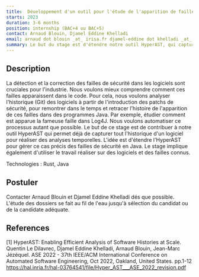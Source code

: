 ```yaml
---
title:  Développement d'un outil pour l'étude de l'apparition de failles de sécurité dans du code Java
starts: 2023
duration: 3-6 months
position: internship (BAC+4 ou BAC+5)
contact: Arnaud Blouin, Djamel Eddine Khelladi
email: arnaud dot blouin _at_ irisa.fr djamel-eddine dot khelladi _at_ irisa.fr
summary: Le but du stage est d'étendre notre outil HyperAST, qui capture l'historique Git d'un logiciel Java, pour étudier comment les failles de sécurité apparaissent dans le code.
---
```


## Description

La détection et la correction des failles de sécurité dans les logiciels sont cruciales pour l'industrie.
Nous voulons mieux comprendre comment ces failles apparaissent dans le code. Pour cela, nous voulons analyser l'historique (Git) des logiciels à partir de l'introduction des patchs de sécurité, pour remontrer dans le temps et retracer l'histoire de l'apparition de ces failles dans des programmes Java. Par exemple, étudier comment est apparue la fameuse faille dans Log4J. Nous voulons automatiser ce processus autant que possible. Le but de ce stage est de contribuer à notre outil HyperAST qui permet déjà de capturer tout l'historique d'un logiciel pour réaliser des analyses temporelles. L'idée est d'étendre l'HyperAST pour gérer ce cas précis des failles de sécurité en Java. Le stage implique également d'utiliser le travail réaliser sur des logiciels et des failles connus.

Technologies : Rust, Java

## Postuler

Contacter Arnaud Blouin et Djamel Eddine Khelladi dés que possible.
L'étude des dossiers se fait au fil de l'eau jusqu'à sélection du candidat ou de la candidate adéquate.


## References

[1] HyperAST: Enabling Efficient Analysis of Software Histories at Scale. Quentin Le Dilavrec, Djamel Eddine Khelladi, Arnaud Blouin, Jean-Marc Jézéquel. ASE 2022 - 37th IEEE/ACM International Conference on Automated Software Engineering, Oct 2022, Oakland, United States. pp.1-12
https://hal.inria.fr/hal-03764541/file/Hyper_AST___ASE_2022_revision.pdf